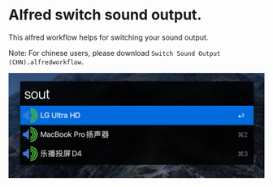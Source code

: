 # Alfred switch sound output.

This alfred workflow helps for switching your sound output.

Note: For chinese users, please download `Switch Sound Output (CHN).alfredworkflow`.

![screenshot](screenshot.png)
